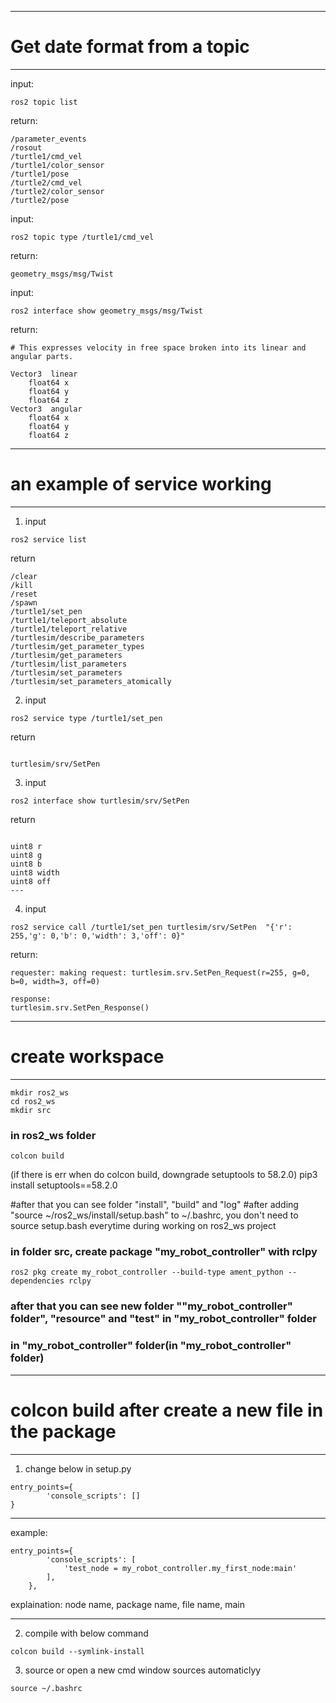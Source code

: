 **************
# Get date format from a topic
**************
input:
```
ros2 topic list 
```
return:

```
/parameter_events
/rosout
/turtle1/cmd_vel
/turtle1/color_sensor
/turtle1/pose
/turtle2/cmd_vel
/turtle2/color_sensor
/turtle2/pose

```
input:
```
ros2 topic type /turtle1/cmd_vel 
```
return:

```geometry_msgs/msg/Twist```

input:

```ros2 interface show geometry_msgs/msg/Twist```

return:

```
# This expresses velocity in free space broken into its linear and angular parts.

Vector3  linear
	float64 x
	float64 y
	float64 z
Vector3  angular
	float64 x
	float64 y
	float64 z

```
*******************************
# an example of service working
*******************************
1. input
```
ros2 service list 
```
return

```
/clear
/kill
/reset
/spawn
/turtle1/set_pen
/turtle1/teleport_absolute
/turtle1/teleport_relative
/turtlesim/describe_parameters
/turtlesim/get_parameter_types
/turtlesim/get_parameters
/turtlesim/list_parameters
/turtlesim/set_parameters
/turtlesim/set_parameters_atomically
```
2. input
```
ros2 service type /turtle1/set_pen
```
return
```

turtlesim/srv/SetPen
```

3. input
```
ros2 interface show turtlesim/srv/SetPen
```
return

```

uint8 r
uint8 g
uint8 b
uint8 width
uint8 off
---
```
4. input
```
ros2 service call /turtle1/set_pen turtlesim/srv/SetPen  "{'r': 255,'g': 0,'b': 0,'width': 3,'off': 0}"
```
return:

```
requester: making request: turtlesim.srv.SetPen_Request(r=255, g=0, b=0, width=3, off=0)

response:
turtlesim.srv.SetPen_Response()
```


**********************
# create workspace
**********************
```
mkdir ros2_ws
cd ros2_ws
mkdir src

```
### in ros2_ws folder 
```
colcon build
```
(if there is err when do colcon build, downgrade setuptools to 58.2.0)
pip3 install setuptools==58.2.0

#after that you can see folder "install", "build" and "log"
#after adding "source ~/ros2_ws/install/setup.bash" to ~/.bashrc, you don't need to source setup.bash everytime during working on ros2_ws project

### in folder src, create package "my_robot_controller" with rclpy
```
ros2 pkg create my_robot_controller --build-type ament_python --dependencies rclpy
```

### after that you can see new folder ""my_robot_controller" folder", "resource" and "test" in "my_robot_controller" folder 

### in "my_robot_controller" folder(in "my_robot_controller" folder)


*********************
# colcon build after create a new file in the package
********************
1. change below in setup.py
```
entry_points={
        'console_scripts': []
}
```
*****
example:
```
entry_points={
        'console_scripts': [
            'test_node = my_robot_controller.my_first_node:main'
        ],
    },
```
explaination: node name, package name, file name, main
*****

2. compile with below command
```
colcon build --symlink-install 
```
3. source or open a new cmd window sources automaticlyy
```
source ~/.bashrc
```